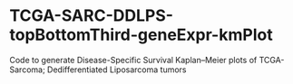 # TCGA-SARC-DDLPS-topBottomThird-geneExpr-kmPlot
Code to generate Disease-Specific Survival Kaplan–Meier plots of TCGA-Sarcoma; Dedifferentiated Liposarcoma tumors
